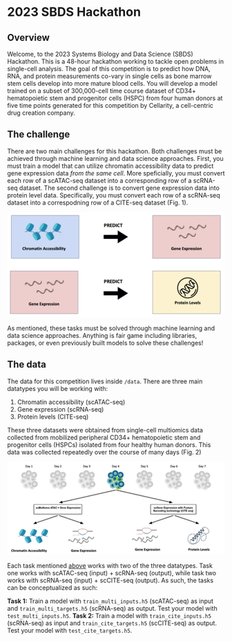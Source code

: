 # 2023 SBDS Hackathon
## Overview
Welcome, to the 2023 Systems Biology and Data Science (SBDS) Hackathon. This is a 48-hour hackathon working to tackle open problems in single-cell analysis. The goal of this competition is to predict how DNA, RNA, and protein measurements co-vary in single cells as bone marrow stem cells develop into more mature blood cells. You will develop a model trained on a subset of 300,000-cell time course dataset of CD34+ hematopoietic stem and progenitor cells (HSPC) from four human donors at five time points generated for this competition by Cellarity, a cell-centric drug creation company. 

## The challenge
There are two main challenges for this hackathon. Both challenges must be achieved through machine learning and data science approaches. First, you must train a model that can utilize chromatin accessibility data to predict gene expression data _from the same cell_. More speficially, you must convert each row of a scATAC-seq dataset into a corresponding row of a scRNA-seq dataset. The second challenge is to convert gene expression data into protein level data. Specifically, you must convert each row of a scRNA-seq dataset into a correspodning row of a CITE-seq dataset (Fig. 1).

<img src="assets/fig1.png" alt="Two primary challenges for the SBDS 2023 hackathon." />

As mentioned, these tasks must be solved through machine learning and data science approaches. Anything is fair game including libraries, packages, or even previously built models to solve these challenges!

## The data
The data for this competition lives inside `/data`. There are three main datatypes you will be working with:
1. Chromatin accessibility (scATAC-seq)
2. Gene expression (scRNA-seq)
3. Protein levels (CITE-seq)

These three datasets were obtained from single-cell multiomics data collected from mobilized peripheral CD34+ hematopoietic stem and progenitor cells (HSPCs) isolated from four healthy human donors. This data was collected repeatedly over the course of many days (Fig. 2)

<img src="assets/fig2.png" alt="Collection workflow of the competition dataset" />

Each task mentioned [above](#the-challenge) works with two of the three datatypes. Task one works with scATAC-seq (input) + scRNA-seq (output), while task two works with scRNA-seq (input)  + scCITE-seq (output). As such, the tasks can be conceptualized as such:

**Task 1:** Train a model with `train_multi_inputs.h5` (scATAC-seq) as input and `train_multi_targets.h5` (scRNA-seq) as output. Test your model with `test_multi_inputs.h5`.
**Task 2:** Train a model with `train_cite_inputs.h5` (scRNA-seq) as input and `train_cite_targets.h5` (scCITE-seq) as output. Test your model with `test_cite_targets.h5`.



